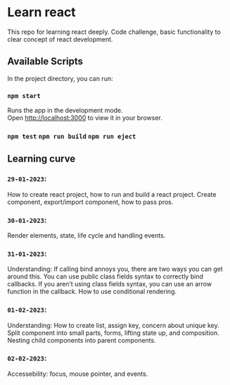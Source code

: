 # Learn react

This repo for learning react deeply. Code challenge, basic functionality to clear concept of react development.

## Available Scripts

In the project directory, you can run:

### `npm start`

Runs the app in the development mode.\
Open [http://localhost:3000](http://localhost:3000) to view it in your browser.

### `npm test` `npm run build` `npm run eject`

## Learning curve

### `29-01-2023`:

How to create react project, how to run and build a react project. Create component, export/import component, how to pass pros.

### `30-01-2023`:

Render elements, state, life cycle and handling events.

### `31-01-2023`:

Understanding: If calling bind annoys you, there are two ways you can get around this. You can use public class fields syntax to correctly bind callbacks. If you aren’t using class fields syntax, you can use an arrow function in the callback. How to use conditional rendering.

### `01-02-2023`:

Understanding: How to create list, assign key, concern about unique key. Split component into small parts, forms, lifting state up, and composition. Nesting child components into parent components.

### `02-02-2023`:

Accessebility: focus, mouse pointer, and events.
